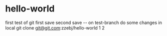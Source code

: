 # hello-world
first test of git
first save
second save -- on test-branch
do some changes in local
git clone git@git.com:zzebj/hello-world
1
2
